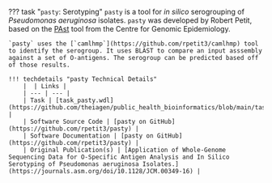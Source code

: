 ??? task "`pasty`: Serotyping"
    `pasty` is a tool for _in silico_ serogrouping of _Pseudomonas aeruginosa_ isolates. `pasty` was developed by Robert Petit, based on the [PAst](https://github.com/Sandramses/PAst) tool from the Centre for Genomic Epidemiology.

    `pasty` uses the [`camlhmp`](https://github.com/rpetit3/camlhmp) tool to identify the serogroup. It uses BLAST to compare an input asssembly against a set of O-antigens. The serogroup can be predicted based off of those results.

    !!! techdetails "pasty Technical Details"
        |  | Links |
        | --- | --- |
        | Task | [task_pasty.wdl](https://github.com/theiagen/public_health_bioinformatics/blob/main/tasks/species_typing/pseudomonas/task_pasty.wdl) |
        | Software Source Code | [pasty on GitHub](https://github.com/rpetit3/pasty) |
        | Software Documentation | [pasty on GitHub](https://github.com/rpetit3/pasty) |
        | Original Publication(s) | [Application of Whole-Genome Sequencing Data for O-Specific Antigen Analysis and In Silico Serotyping of Pseudomonas aeruginosa Isolates.](https://journals.asm.org/doi/10.1128/JCM.00349-16) |
